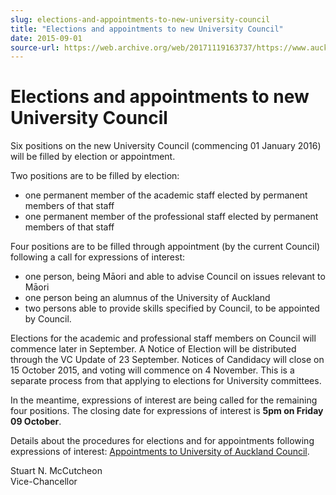 ```yaml
---
slug: elections-and-appointments-to-new-university-council
title: "Elections and appointments to new University Council"
date: 2015-09-01
source-url: https://web.archive.org/web/20171119163737/https://www.auckland.ac.nz/en/about/news-events-and-notices/notices/notices-2015/appointments-to-university-of-auckland-council.html
---
```

Elections and appointments to new University Council
====================================================

Six positions on the new University Council (commencing 01 January 2016) will be filled by election or appointment.

Two positions are to be filled by election:

*   one permanent member of the academic staff elected by permanent members of that staff
*   one permanent member of the professional staff elected by permanent members of that staff

Four positions are to be filled through appointment (by the current Council) following a call for expressions of interest:

*   one person, being Māori and able to advise Council on issues relevant to Māori
*   one person being an alumnus of the University of Auckland
*   two persons able to provide skills specified by Council, to be appointed by Council.

Elections for the academic and professional staff members on Council will commence later in September. A Notice of Election will be distributed through the VC Update of 23 September. Notices of Candidacy will close on 15 October 2015, and voting will commence on 4 November. This is a separate process from that applying to elections for University committees.

In the meantime, expressions of interest are being called for the remaining four positions. The closing date for expressions of interest is **5pm on Friday 09 October**.

Details about the procedures for elections and for appointments following expressions of interest: [Appointments to University of Auckland Council](https://www.auckland.ac.nz/en/about/the-university/how-university-works/appointments-to-university-of-auckland-council.html).

Stuart N. McCutcheon  
Vice-Chancellor